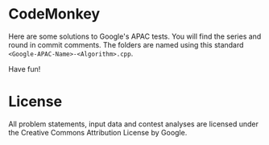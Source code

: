 # CodeMonkey

Here are some solutions to Google's APAC tests. You will find the series and round in commit comments.
The folders are named using this standard ```<Google-APAC-Name>-<Algorithm>.cpp```.

Have fun!


# License

All problem statements, input data and contest analyses are licensed under the Creative Commons Attribution License by Google.

